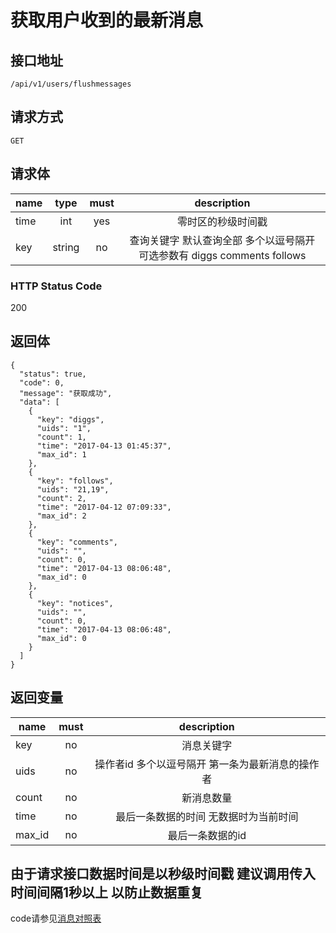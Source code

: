 # 获取用户收到的最新消息

## 接口地址

```
/api/v1/users/flushmessages
```

## 请求方式

```
GET
```
## 请求体

| name     | type     | must     | description |
|----------|:--------:|:--------:|:-----------:|
| time     | int      | yes      | 零时区的秒级时间戳 |
| key      | string   | no       | 查询关键字 默认查询全部  多个以逗号隔开  可选参数有 diggs comments follows|

### HTTP Status Code

200

## 返回体

```
{
  "status": true,
  "code": 0,
  "message": "获取成功",
  "data": [
    {
      "key": "diggs",
      "uids": "1",
      "count": 1,
      "time": "2017-04-13 01:45:37",
      "max_id": 1
    },
    {
      "key": "follows",
      "uids": "21,19",
      "count": 2,
      "time": "2017-04-12 07:09:33",
      "max_id": 2
    },
    {
      "key": "comments",
      "uids": "",
      "count": 0,
      "time": "2017-04-13 08:06:48",
      "max_id": 0
    },
    {
      "key": "notices",
      "uids": "",
      "count": 0,
      "time": "2017-04-13 08:06:48",
      "max_id": 0
    }
  ]
}
```

## 返回变量

| name              | must     | description |
|-------------------|:--------:|:-----------:|
| key               | no       | 消息关键字  |
| uids              | no       | 操作者id 多个以逗号隔开 第一条为最新消息的操作者  |
| count             | no       | 新消息数量  |
| time              | no       | 最后一条数据的时间 无数据时为当前时间 |
| max_id            | no       | 最后一条数据的id |

## 由于请求接口数据时间是以秒级时间戳  建议调用传入时间间隔1秒以上 以防止数据重复

code请参见[消息对照表](消息对照表.md)